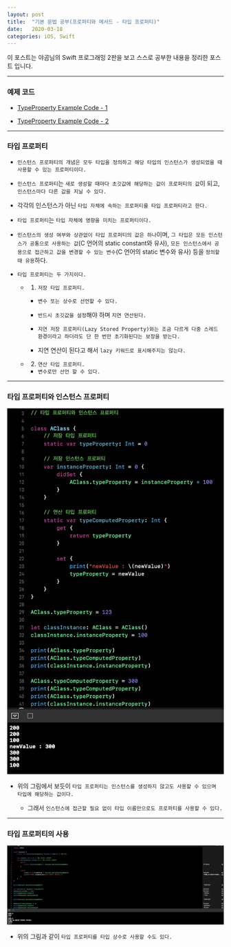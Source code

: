 ```yaml
---
layout: post
title:  "기본 문법 공부(프로퍼티와 메서드 - 타입 프로퍼티)"
date:   2020-03-18
categories: iOS, Swift
---
```


이 포스트는 야곰님의 Swift 프로그래밍 2판을 보고 스스로 공부한 내용을 정리한 포스트 입니다.

- - -

### 예제 코드

- [TypeProperty Example Code - 1](https://github.com/VincentGeranium/Swift-Study/tree/master/2020-03-18-TypePropertyExample.playground)

- [TypeProperty Example Code - 2](https://github.com/VincentGeranium/Swift-Study/tree/master/2020-03-18-TypePropertyExample-2.playground)

- - -

### 타입 프로퍼티

- `인스턴스 프로퍼티의 개념은 모두 타입을 정의하고 해당 타입의 인스턴스가 생성되었을 때 사용할 수 있는 프로퍼티이다.`

- `인스턴스 프로퍼티`는 `새로 생성할 때마다 초깃값에 해당하는 값이 프로퍼티의 값`이 되고, `인스턴스마다 다른 값을 지닐 수 있다.`

- 각각의 인스턴스가 아닌 `타입 자체에 속하는 프로퍼티를 타입 프로퍼티라고 한다.`

- `타입 프로퍼티`는 `타입 자체에 영향을 미치는 프로퍼티이다.`

- `인스턴스의 생성 여부와 상관없이 타입 프로퍼티의 값은 하나`이며, `그 타입은 모든 인스턴스가 공통으로 사용하는 값`(C 언어의 static constant와 유사), `모든 인스턴스에서 공용으로 접근하고 값을 변경할 수 있는 변수`(C 언어의 static 변수와 유사) 등을 `정의할 때 유용`하다.

- `타입 프로퍼티는 두 가지이다.`

    - 1) `저장 타입 프로퍼티.`
    
        - `변수 또는 상수로 선언할 수 있다.`
        
        - `반드시 초깃값을 설정`해야 하며 `지연 연산된다.`
        
        - `지연 저장 프로퍼티(Lazy Stored Property)와는 조금 다르게 다중 스레드 환경이라고 하더라도 단 한 번만 초기화된다는 보장을 받는다.`
        
        - 지연 연산이 된다고 해서 `lazy 키워드로 표시해주지는 않는다.`
    
    - 2) `연산 타입 프로퍼티.`
    
        - `변수로만 선언 할 수 있다.`
        
- - -

### 타입 프로퍼티와 인스턴스 프로퍼티

![TypePropertyExampleImage-1](https://github.com/VincentGeranium/VincentGeranium.github.io/blob/master/assets/img/TypePropertyExampleImage-1.png?raw=true)

- 위의 그림에서 보듯이 `타입 프로퍼티는 인스턴스를 생성하지 않고도 사용할 수 있으며 타입에 해당하는 값이다.`

    - 그래서 `인스턴스에 접근할 필요 없이 타입 이름만으로도 프로퍼티를 사용할 수 있다.`
    
- - -

### 타입 프로퍼티의 사용

![TypePropertyExampleImage-2](https://github.com/VincentGeranium/VincentGeranium.github.io/blob/master/assets/img/TypePropertyExampleImage-2.png?raw=true)

- 위의 그림과 같이 `타입 프로퍼티를 타입 상수로 사용할 수도 있다.`